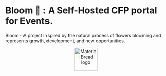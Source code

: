 # Bloom 🌺 : A Self-Hosted CFP portal for Events. 
Bloom - A project inspired by the natural process of flowers blooming and represents growth, development, and new opportunities.

<p align="center">
    <img width="72" height="72" src="https://user-images.githubusercontent.com/81439109/236648890-a2d9f527-1671-4b98-9efc-176955c82cdf.png" alt="Material Bread logo">
</p> 
